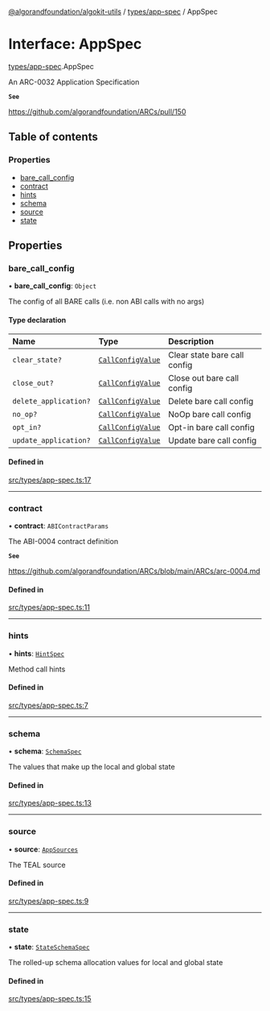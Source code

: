 [@algorandfoundation/algokit-utils](../README.md) / [types/app-spec](../modules/types_app_spec.md) / AppSpec

# Interface: AppSpec

[types/app-spec](../modules/types_app_spec.md).AppSpec

An ARC-0032 Application Specification

**`See`**

https://github.com/algorandfoundation/ARCs/pull/150

## Table of contents

### Properties

- [bare\_call\_config](types_app_spec.AppSpec.md#bare_call_config)
- [contract](types_app_spec.AppSpec.md#contract)
- [hints](types_app_spec.AppSpec.md#hints)
- [schema](types_app_spec.AppSpec.md#schema)
- [source](types_app_spec.AppSpec.md#source)
- [state](types_app_spec.AppSpec.md#state)

## Properties

### bare\_call\_config

• **bare\_call\_config**: `Object`

The config of all BARE calls (i.e. non ABI calls with no args)

#### Type declaration

| Name | Type | Description |
| :------ | :------ | :------ |
| `clear_state?` | [`CallConfigValue`](../modules/types_app_spec.md#callconfigvalue) | Clear state bare call config |
| `close_out?` | [`CallConfigValue`](../modules/types_app_spec.md#callconfigvalue) | Close out bare call config |
| `delete_application?` | [`CallConfigValue`](../modules/types_app_spec.md#callconfigvalue) | Delete bare call config |
| `no_op?` | [`CallConfigValue`](../modules/types_app_spec.md#callconfigvalue) | NoOp bare call config |
| `opt_in?` | [`CallConfigValue`](../modules/types_app_spec.md#callconfigvalue) | Opt-in bare call config |
| `update_application?` | [`CallConfigValue`](../modules/types_app_spec.md#callconfigvalue) | Update bare call config |

#### Defined in

[src/types/app-spec.ts:17](https://github.com/algorandfoundation/algokit-utils-ts/blob/main/src/types/app-spec.ts#L17)

___

### contract

• **contract**: `ABIContractParams`

The ABI-0004 contract definition

**`See`**

https://github.com/algorandfoundation/ARCs/blob/main/ARCs/arc-0004.md

#### Defined in

[src/types/app-spec.ts:11](https://github.com/algorandfoundation/algokit-utils-ts/blob/main/src/types/app-spec.ts#L11)

___

### hints

• **hints**: [`HintSpec`](../modules/types_app_spec.md#hintspec)

Method call hints

#### Defined in

[src/types/app-spec.ts:7](https://github.com/algorandfoundation/algokit-utils-ts/blob/main/src/types/app-spec.ts#L7)

___

### schema

• **schema**: [`SchemaSpec`](types_app_spec.SchemaSpec.md)

The values that make up the local and global state

#### Defined in

[src/types/app-spec.ts:13](https://github.com/algorandfoundation/algokit-utils-ts/blob/main/src/types/app-spec.ts#L13)

___

### source

• **source**: [`AppSources`](types_app_spec.AppSources.md)

The TEAL source

#### Defined in

[src/types/app-spec.ts:9](https://github.com/algorandfoundation/algokit-utils-ts/blob/main/src/types/app-spec.ts#L9)

___

### state

• **state**: [`StateSchemaSpec`](types_app_spec.StateSchemaSpec.md)

The rolled-up schema allocation values for local and global state

#### Defined in

[src/types/app-spec.ts:15](https://github.com/algorandfoundation/algokit-utils-ts/blob/main/src/types/app-spec.ts#L15)
